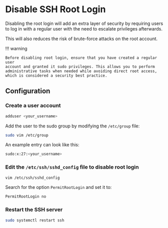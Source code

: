 # Disable SSH Root Login

Disabling the root login will add an extra layer of security by requiring users
to log in with a regular user with the need to escalate privileges afterwards.

This will also reduces the risk of brute-force attacks on the root account.

!!! warning

    Before disabling root login, ensure that you have created a regular user
    account and granted it sudo privileges. This allows you to perform
    administrative tasks when needed while avoiding direct root access,
    which is considered a security best practice.

## Configuration

### Create a user account

```bash
adduser <your_username>
```

Add the user to the sudo group by modifying the `/etc/group` file:

```bash
sudo vim /etc/group
```

An example entry can look like this:

```bash
sudo:x:27:<your_username>
```

### Edit the `/etc/ssh/sshd_config` file to disable root login

```bash
vim /etc/ssh/sshd_config
```

Search for the option `PermitRootLogin` and set it to:

```md
PermitRootLogin no
```

### Restart the SSH server

```bash
sudo systemctl restart ssh
```

